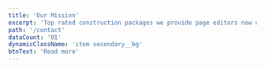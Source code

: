 ```yaml
---
title: 'Our Mission'
excerpt: 'Top rated construction packages we provide page editors now use Lorem as their default model text'
path: '/contact'
dataCount: '01'
dynamicClassName: 'item secondary__bg'
btnText: 'Read more'
---
```


